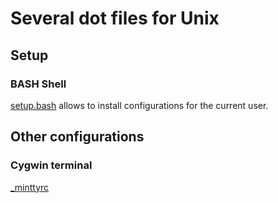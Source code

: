 # Several dot files for Unix

## Setup
### BASH Shell
[setup.bash](setup.sh) allows to install configurations for the current user.

## Other configurations
### Cygwin terminal
[_minttyrc](_minttyrc)
